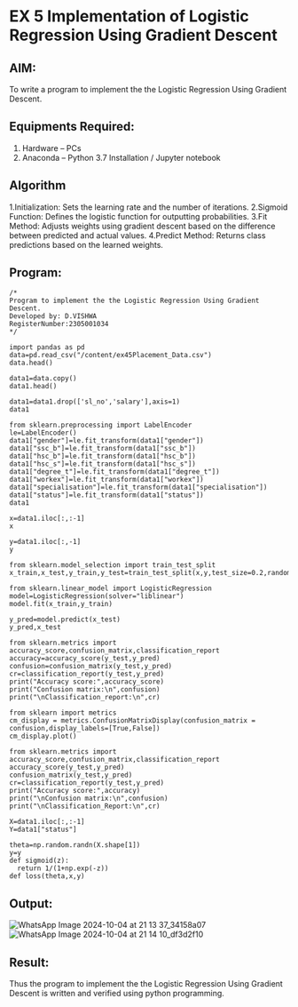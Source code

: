 # EX 5 Implementation of Logistic Regression Using Gradient Descent

## AIM:
To write a program to implement the the Logistic Regression Using Gradient Descent.

## Equipments Required:
1. Hardware – PCs
2. Anaconda – Python 3.7 Installation / Jupyter notebook

## Algorithm
1.Initialization: Sets the learning rate and the number of iterations.
2.Sigmoid Function: Defines the logistic function for outputting probabilities.
3.Fit Method: Adjusts weights using gradient descent based on the difference between predicted and actual values.
4.Predict Method: Returns class predictions based on the learned weights. 


## Program:
```
/*
Program to implement the the Logistic Regression Using Gradient Descent.
Developed by: D.VISHWA
RegisterNumber:2305001034  
*/
```
```
import pandas as pd
data=pd.read_csv("/content/ex45Placement_Data.csv")
data.head()

data1=data.copy()
data1.head()

data1=data1.drop(['sl_no','salary'],axis=1)
data1

from sklearn.preprocessing import LabelEncoder
le=LabelEncoder()
data1["gender"]=le.fit_transform(data1["gender"])
data1["ssc_b"]=le.fit_transform(data1["ssc_b"])
data1["hsc_b"]=le.fit_transform(data1["hsc_b"])
data1["hsc_s"]=le.fit_transform(data1["hsc_s"])
data1["degree_t"]=le.fit_transform(data1["degree_t"])
data1["workex"]=le.fit_transform(data1["workex"])
data1["specialisation"]=le.fit_transform(data1["specialisation"])
data1["status"]=le.fit_transform(data1["status"])
data1

x=data1.iloc[:,:-1]
x

y=data1.iloc[:,-1]
y

from sklearn.model_selection import train_test_split
x_train,x_test,y_train,y_test=train_test_split(x,y,test_size=0.2,random_state=0)

from sklearn.linear_model import LogisticRegression
model=LogisticRegression(solver="liblinear")
model.fit(x_train,y_train)

y_pred=model.predict(x_test)
y_pred,x_test

from sklearn.metrics import accuracy_score,confusion_matrix,classification_report
accuracy=accuracy_score(y_test,y_pred)
confusion=confusion_matrix(y_test,y_pred)
cr=classification_report(y_test,y_pred)
print("Accuracy score:",accuracy_score)
print("Confusion matrix:\n",confusion)
print("\nClassification_report:\n",cr)

from sklearn import metrics
cm_display = metrics.ConfusionMatrixDisplay(confusion_matrix = confusion,display_labels=[True,False])
cm_display.plot()

from sklearn.metrics import accuracy_score,confusion_matrix,classification_report
accuracy_score(y_test,y_pred)
confusion_matrix(y_test,y_pred)
cr=classification_report(y_test,y_pred)
print("Accuracy score:",accuracy)
print("\nConfusion matrix:\n",confusion)
print("\nClassification_Report:\n",cr)

X=data1.iloc[:,:-1]
Y=data1["status"]

theta=np.random.randn(X.shape[1])
y=y
def sigmoid(z):
  return 1/(1+np.exp(-z))
def loss(theta,x,y)
```

## Output:
![WhatsApp Image 2024-10-04 at 21 13 37_34158a07](https://github.com/user-attachments/assets/ea27a170-2620-4507-b63f-2a60cca6530f)
![WhatsApp Image 2024-10-04 at 21 14 10_df3d2f10](https://github.com/user-attachments/assets/8e8186c6-fcc0-4084-b309-43293c78c2a1)



## Result:
Thus the program to implement the the Logistic Regression Using Gradient Descent is written and verified using python programming.

